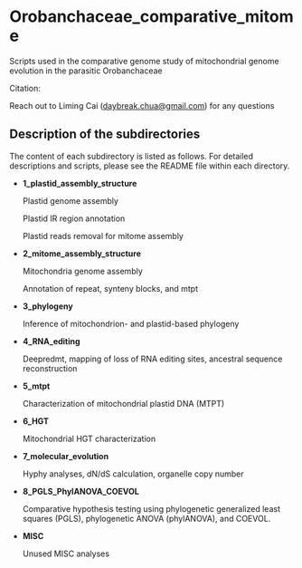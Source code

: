 # Orobanchaceae_comparative_mitome
Scripts used in the comparative genome study of mitochondrial genome evolution in the parasitic Orobanchaceae

Citation:

Reach out to Liming Cai (daybreak.chua@gmail.com) for any questions

Description of the subdirectories
----------------------
The content of each subdirectory is listed as follows. For detailed descriptions and scripts, please see the README file within each directory.

- **1_plastid_assembly_structure**
  
  Plastid genome assembly

  Plastid IR region annotation
  
  Plastid reads removal for mitome assembly
- **2_mitome_assembly_structure**

  Mitochondria genome assembly

  Annotation of repeat, synteny blocks, and mtpt

- **3_phylogeny**

  Inference of mitochondrion- and plastid-based phylogeny

- **4_RNA_editing**

  Deepredmt, mapping of loss of RNA editing sites, ancestral sequence reconstruction

- **5_mtpt**

  Characterization of mitochondrial plastid DNA (MTPT)
  
- **6_HGT**

  Mitochondrial HGT characterization

- **7_molecular_evolution**

  Hyphy analyses, dN/dS calculation, organelle copy number

- **8_PGLS_PhylANOVA_COEVOL**

  Comparative hypothesis testing using phylogenetic generalized least squares (PGLS), phylogenetic ANOVA (phylANOVA), and COEVOL.

- **MISC**

  Unused MISC analyses

